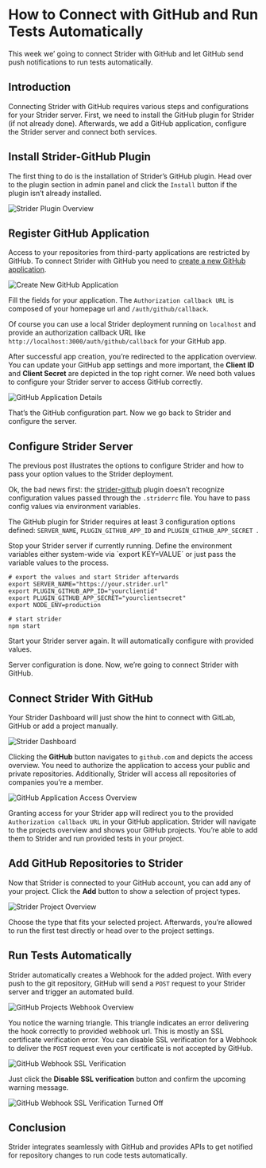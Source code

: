 # How to Connect with GitHub and Run Tests Automatically

This week we’ going to connect Strider with GitHub and let GitHub send push notifications to run tests automatically.


## Introduction
Connecting Strider with GitHub requires various steps and configurations for your Strider server. First, we need to install the GitHub plugin for Strider (if not already done). Afterwards, we add a GitHub application, configure the Strider server and connect both services.


## Install Strider-GitHub Plugin
The first thing to do is the installation of Strider’s GitHub plugin. Head over to the plugin section in admin panel and click the `Install` button if the plugin isn’t already installed.

![Strider Plugin Overview](strider-github/strider-github-1.png)

## Register GitHub Application
Access to your repositories from third-party applications are restricted by GitHub. To connect Strider with GitHub you need to [create a new GitHub application](https://github.com/settings/applications/new).

![Create New GitHub Application](strider-github/strider-github-register-app.png)

Fill the fields for your application. The `Authorization callback URL` is composed of your homepage url and `/auth/github/callback`.

Of course you can use a local Strider deployment running on `localhost` and provide an authorization callback URL like `http://localhost:3000/auth/github/callback` for your GitHub app.

After successful app creation, you’re redirected to the application overview. You can update your GitHub app settings and more important, the **Client ID** and **Client Secret** are depicted in the top right corner. We need both values to configure your Strider server to access GitHub correctly.

![GitHub Application Details](strider-github/strider-github-3.png)

That’s the GitHub configuration part. Now we go back to Strider and configure the server.


## Configure Strider Server
The previous post illustrates the options to configure Strider and how to pass your option values to the Strider deployment.

Ok, the bad news first: the [strider-github](https://github.com/Strider-CD/strider-github) plugin doesn’t recognize configuration values passed through the `.striderrc` file. You have to pass config values via environment variables.

The GitHub plugin for Strider requires at least 3 configuration options defined: `SERVER_NAME`, `PLUGIN_GITHUB_APP_ID` and `PLUGIN_GITHUB_APP_SECRET `.

Stop your Strider server if currently running. Define the environment variables either system-wide via `export KEY=VALUE´ or just pass the variable values to the process.

	# export the values and start Strider afterwards
	export SERVER_NAME="https://your.strider.url"
	export PLUGIN_GITHUB_APP_ID="yourclientid"
	export PLUGIN_GITHUB_APP_SECRET="yourclientsecret"
	export NODE_ENV=production

	# start strider
	npm start

Start your Strider server again. It will automatically configure with provided values.

Server configuration is done. Now, we’re going to connect Strider with GitHub.


## Connect Strider With GitHub
Your Strider Dashboard will just show the hint to connect with GitLab, GitHub or add a project manually.

![Strider Dashboard](strider-github/strider-github-4.png)

Clicking the **GitHub** button navigates to `github.com` and depicts the access overview. You need to authorize the application to access your public and private repositories. Additionally, Strider will access all repositories of companies you’re a member.

![GitHub Application Access Overview](strider-github/strider-github-authorize-application.png)

Granting access for your Strider app will redirect you to the provided `Authorization callback URL` in your GitHub application. Strider will navigate to the projects overview and shows your GitHub projects. You’re able to add them to Strider and run provided tests in your project.


## Add GitHub Repositories to Strider
Now that Strider is connected to your GitHub account, you can add any of your project. Click the **Add** button to show a selection of project types.

![Strider Project Overview](strider-github/strider-github-5.png)

Choose the type that fits your selected project. Afterwards, you’re allowed to run the first test directly or head over to the project settings.


## Run Tests Automatically
Strider automatically creates a Webhook for the added project. With every push to the git repository, GitHub will send a `POST` request to your Strider server and trigger an automated build.

![GitHub Projects Webhook Overview](strider-github/strider-github-6.png)

You notice the warning triangle. This triangle indicates an error delivering the hook correctly to provided webhook url. This is mostly an SSL certificate verification error. You can disable SSL verification for a Webhook to deliver the `POST` request even your certificate is not accepted by GitHub.

![GitHub Webhook SSL Verification](strider-github/strider-github-7.png)

Just click the **Disable SSL verification** button and confirm the upcoming warning message.

![GitHub Webhook SSL Verification Turned Off](strider-github/strider-github-8.png)


## Conclusion
Strider integrates seamlessly with GitHub and provides APIs to get notified for repository changes to run code tests automatically.
